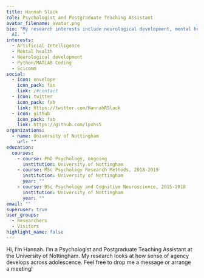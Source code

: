 ```yaml
---
title: Hannah Slack
role: Psychologist and Postgraduate Teaching Assistant
avatar_filename: avatar.png
bio: "My research interests include neurological development, mental health and
  AI. "
interests:
  - Artificial Intelligence
  - Mental health
  - Neurological development
  - Python/MATLAB Coding
  - Scicomm
social:
  - icon: envelope
    icon_pack: fas
    link: /#contact
  - icon: twitter
    icon_pack: fab
    link: https://twitter.com/HannahRSlack
  - icon: github
    icon_pack: fab
    link: https://github.com/lpxhs5
organizations:
  - name: University of Nottingham
    url: ""
education:
  courses:
    - course: PhD Psychology, ongoing
      institution: University of Nottingham
    - course: MSc Psychology Research Methods, 2018-2019
      institution: University of Nottingham
      year: ""
    - course: BSc Psychology and Cognitive Neuroscience, 2015-2018
      institution: University of Nottingham
      year: ""
email: ""
superuser: true
user_groups:
  - Researchers
  - Visitors
highlight_name: false
---
```

Hi, I’m Hannah. I’m a Psychologist and Postgraduate Teaching Assistant at the University of Nottingham. My research looks at how sense of agency develops across adolescence. Feel free to drop me a [](https://hannahslack.wordpress.com/contact/)message or arrange a [](https://calendar.x.ai/hannahslack/shortmeeting)meeting!